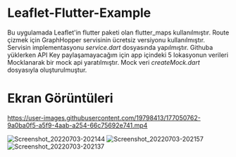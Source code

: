 # Leaflet-Flutter-Example
Bu uygulamada Leaflet'in flutter paketi olan flutter_maps kullanılmıştır.
Route çizmek için GraphHopper servisinin ücretsiz versiyonu kullanılmıştır. Servisin implementasyonu _service.dart_ dosyasında yapılmıştır. Githuba yüklerken API Key paylaşamayacağım için app içindeki 5 lokasyonun verileri Mocklanarak bir mock api yaratılmıştır. Mock veri _createMock.dart_ dosyasıyla oluşturulmuştur.

# Ekran Görüntüleri


https://user-images.githubusercontent.com/19798413/177050762-9a0ba0f5-a5f9-4aab-a254-66c75692e741.mp4

![Screenshot_20220703-202144](https://user-images.githubusercontent.com/19798413/177050860-8df1dfbe-a1ed-47c5-bb0f-5c4db14f2579.jpg)
![Screenshot_20220703-202157](https://user-images.githubusercontent.com/19798413/177050869-64fa3507-9429-4a4e-8744-8ac80c538368.jpg)
![Screenshot_20220703-202137](https://user-images.githubusercontent.com/19798413/177050879-3c0fe8cc-63c5-4762-a50b-0d43121f0b0c.jpg)
